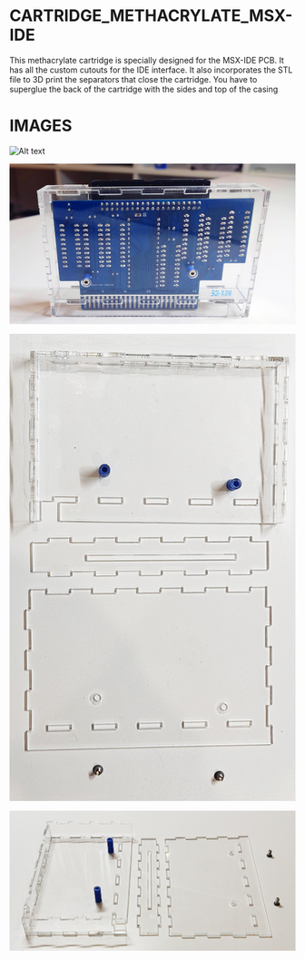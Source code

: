 # CARTRIDGE_METHACRYLATE_MSX-IDE

This methacrylate cartridge is specially designed for the MSX-IDE PCB. It has all the custom cutouts for the IDE interface. It also incorporates the STL file to 3D print the separators that close the cartridge. You have to superglue the back of the cartridge with the sides and top of the casing

# IMAGES

![Alt text](https://github.com/capsule5000/CARTRIDGE_METHACRYLATE_MSX-IDE/blob/main/Images/front1_msx_ide.png)

![Alt text](https://github.com/capsule5000/CARTRIDGE_METHACRYLATE_MSX-IDE/blob/main/Images/front21_msx_ide.png)

![Alt text](https://github.com/capsule5000/CARTRIDGE_METHACRYLATE_MSX-IDE/blob/main/Images/case1.png)

![Alt text](https://github.com/capsule5000/CARTRIDGE_METHACRYLATE_MSX-IDE/blob/main/Images/case2.png)
